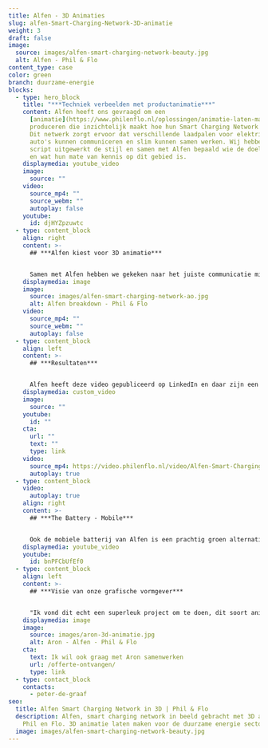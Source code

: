 ```yaml
---
title: Alfen - 3D Animaties
slug: alfen-Smart-Charging-Network-3D-animatie
weight: 3
draft: false
image:
  source: images/alfen-smart-charging-network-beauty.jpg
  alt: Alfen - Phil & Flo
content_type: case
color: green
branch: duurzame-energie
blocks:
  - type: hero_block
    title: "***Techniek verbeelden met productanimatie***"
    content: Alfen heeft ons gevraagd om een
      [animatie](https://www.philenflo.nl/oplossingen/animatie-laten-maken/) te
      produceren die inzichtelijk maakt hoe hun Smart Charging Network werkt.
      Dit netwerk zorgt ervoor dat verschillende laadpalen voor elektrische
      auto's kunnen communiceren en slim kunnen samen werken. Wij hebben een
      script uitgewerkt de stijl en samen met Alfen bepaald wie de doelgroep is
      en wat hun mate van kennis op dit gebied is.
    displaymedia: youtube_video
    image:
      source: ""
    video:
      source_mp4: ""
      source_webm: ""
      autoplay: false
    youtube:
      id: djHYZpzuwtc
  - type: content_block
    align: right
    content: >-
      ## ***Alfen kiest voor 3D animatie***


      Samen met Alfen hebben we gekeken naar het juiste communicatie middel. We hebben gekozen voor een [3D animatie](https://www.philenflo.nl/3-d-animatie-laten-maken/), dit is een prachtige manier om je eigen wereld tot leven te brengen. Ook de laadpalen van Alfen zijn op deze manier super realistisch. De modellen in deze 3D productanimatie zijn de populaire EV's van 2020, dit voor extra herkenbaarheid.
    displaymedia: image
    image:
      source: images/alfen-smart-charging-network-ao.jpg
      alt: Alfen breakdown - Phil & Flo
    video:
      source_mp4: ""
      source_webm: ""
      autoplay: false
  - type: content_block
    align: left
    content: >-
      ## ***Resultaten***


      Alfen heeft deze video gepubliceerd op LinkedIn en daar zijn een groot aantal likes op verschenen, ook het aantal views was zeer hoog. Dit zijn natuurlijk resultaten op views, maar de echte impact heeft het salesteam met deze video. De klanten begrijpen beter wat het aanbod is en kiezen daarom sneller voor de laadpaalinfrastructuur van Alfen. De techniek is begrijpelijk gemaakt.
    displaymedia: custom_video
    image:
      source: ""
    youtube:
      id: ""
    cta:
      url: ""
      text: ""
      type: link
    video:
      source_mp4: https://video.philenflo.nl/video/Alfen-Smart-Charging-Network-Philenflo.mp4
      autoplay: true
  - type: content_block
    video:
      autoplay: true
    align: right
    content: >-
      ## ***The Battery - Mobile***


      Ook de mobiele batterij van Alfen is een prachtig groen alternatief voor onder andere de diesel generator. Benieuwd hoe de batterij werkt en welke voordelen deze heeft? Bekijk dan onze 3D animatie en leer meer!
    displaymedia: youtube_video
    youtube:
      id: bnPFCbUfEf0
  - type: content_block
    align: left
    content: >-
      ## ***Visie van onze grafische vormgever***


      "Ik vond dit echt een superleuk project om te doen, dit soort animaties geven mij altijd een goed gevoel. Deze laadpalen zijn ook een belangrijke bijdrage aan de wereld van morgen, zodat iedereen straks makkelijk elektrisch kan gaan rijden." - Aron
    displaymedia: image
    image:
      source: images/aron-3d-animatie.jpg
      alt: Aron - Alfen - Phil & Flo
    cta:
      text: Ik wil ook graag met Aron samenwerken
      url: /offerte-ontvangen/
      type: link
  - type: contact_block
    contacts:
      - peter-de-graaf
seo:
  title: Alfen Smart Charging Network in 3D | Phil & Flo
  description: Alfen, smart charging network in beeld gebracht met 3D animatie van
    Phil en Flo. 3D animatie laten maken voor de duurzame energie sector
  image: images/alfen-smart-charging-network-beauty.jpg
---
```

